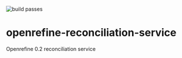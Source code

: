 ![build passes](https://github.com/Post45-Data-Collective/openrefine-reconciliation-service/actions/workflows/python-app.yml/badge.svg)

# openrefine-reconciliation-service
Openrefine 0.2 reconciliation service
